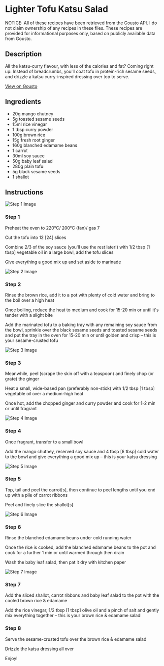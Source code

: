 # Lighter Tofu Katsu Salad

NOTICE: All of these recipes have been retrieved from the Gousto API. I do not claim ownership of any recipes in these files. These recipes are provided for informational purposes only, based on publicly available data from Gousto.

## Description

All the katsu-curry flavour, with less of the calories and fat? Coming right up. Instead of breadcrumbs, you'll coat tofu in protein-rich sesame seeds, and drizzle a katsu curry-inspired dressing over top to serve. 

[View on Gousto](https://www.gousto.co.uk/recipes/cookbook/lighter-tofu-katsu-salad)

## Ingredients

- 20g mango chutney
- 5g toasted sesame seeds
- 15ml rice vinegar
- 1 tbsp curry powder
- 100g brown rice
- 15g fresh root ginger
- 160g blanched edamame beans
- 1 carrot
- 30ml soy sauce
- 50g baby leaf salad
- 280g plain tofu
- 5g black sesame seeds
- 1 shallot

## Instructions

![Step 1 Image](https://production-media.gousto.co.uk/cms/recipe-step-image/step-1-copy-1678197100346-x200.jpg)

### Step 1

Preheat the oven to 220°C/ 200°C (fan)/ gas 7

Cut the tofu into 12 <span class="text-danger">[24]</span> slices

Combine 2/3 of the soy sauce (you'll use the rest later!) with 1/2 tbsp <span class="text-danger">[1 tbsp]</span> vegetable oil in a large bowl, add the tofu slices

Give everything a good mix up and set aside to marinade

![Step 2 Image](https://production-media.gousto.co.uk/cms/recipe-step-image/Step-2-1638800604234-x200.jpg)

### Step 2

Rinse the brown rice, add it to a pot with plenty of cold water and bring to the boil over a high heat

Once boiling, reduce the heat to medium and cook for 15-20 min or until it's tender with a slight bite

Add the marinated tofu to a baking tray with any remaining soy sauce from the bowl, sprinkle over the black sesame seeds and toasted sesame seeds and put the tray in the oven for 15-20 min or until golden and crisp – this is your sesame-crusted tofu

![Step 3 Image](https://production-media.gousto.co.uk/cms/recipe-step-image/Step-3-1638800606824-x200.jpg)

### Step 3

Meanwhile, peel (scrape the skin off with a teaspoon) and finely chop (or grate) the ginger

Heat a small, wide-based pan (preferably non-stick) with 1/2 tbsp <span class="text-danger">[1 tbsp] </span>vegetable oil over a medium-high heat

Once hot, add the chopped ginger and curry powder and cook for 1-2 min or until fragrant

![Step 4 Image](https://production-media.gousto.co.uk/cms/recipe-step-image/Step-4-1638800609568-x200.jpg)

### Step 4

Once fragrant, transfer to a small bowl

Add the mango chutney, reserved soy sauce and 4 tbsp <span class="text-danger">[8 tbsp] </span>cold water to the bowl and give everything a good mix up – this is your katsu dressing

![Step 5 Image](https://production-media.gousto.co.uk/cms/recipe-step-image/Step-5-1638800612972-x200.jpg)

### Step 5

Top, tail and peel the carrot<span class="text-danger">[s]</span>, then continue to peel lengths until you end up with a pile of carrot ribbons

Peel and finely slice the shallot<span class="text-danger">[s]</span>

![Step 6 Image](https://production-media.gousto.co.uk/cms/recipe-step-image/Step-6-1638800615863-x200.jpg)

### Step 6

Rinse the blanched edamame beans under cold running water

Once the rice is cooked, add the blanched edamame beans to the pot and cook for a further 1 min or until warmed through then drain

Wash the baby leaf salad, then pat it dry with kitchen paper

![Step 7 Image](https://production-media.gousto.co.uk/cms/recipe-step-image/Step-7-1638800619853-x200.jpg)

### Step 7

Add the sliced shallot, carrot ribbons and baby leaf salad to the pot with the cooled brown rice & edamame

Add the rice vinegar, 1/2 tbsp <span class="text-danger">[1 tbsp]</span> olive oil and a pinch of salt and gently mix everything together – this is your brown rice & edamame salad

### Step 8

Serve the sesame-crusted tofu over the brown rice & edamame salad

Drizzle the katsu dressing all over

Enjoy!

